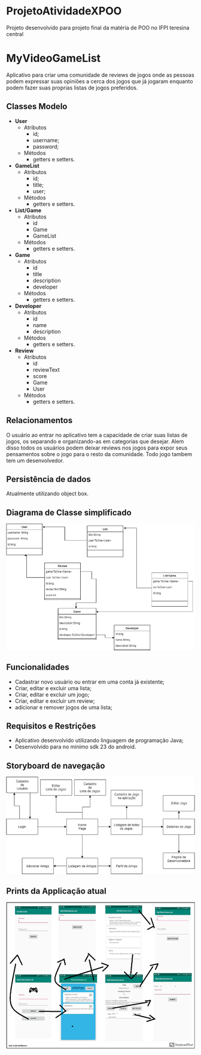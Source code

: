 # ProjetoAtividadeXPOO
Projeto desenvolvido para projeto final da matéria de POO no IFPI teresina central

# MyVideoGameList
Aplicativo para criar uma comunidade de reviews de jogos onde as pessoas podem expressar suas opiniões a cerca dos jogos que já jogaram enquanto podem fazer suas proprias listas de jogos preferidos.

## Classes Modelo
- **User**
  - Atributos
    - id;
    - username;
    - password;
  - Métodos
    - getters e setters.
- **GameList**
  - Atributos
    - id;
    - title;
    - user;
  - Métodos
    - getters e setters.
- **List/Game**
  - Atributos
    - id
    - Game
    - GameList
  - Métodos
    - getters e setters.
- **Game**
  - Atributos
    - id
    - title
    - description
    - developer
  - Métodos
    - getters e setters.
- **Developer**
  - Atributos
    - id
    - name
    - description
  - Métodos
    - getters e setters.
- **Review**
  - Atributos
    - id
    - reviewText
    - score
    - Game
    - User
  - Métodos
    - getters e setters.
## Relacionamentos
O usuário ao entrar no aplicativo tem a capacidade de criar suas listas de jogos, os separando e organizando-as em categorias que desejar. Alem disso todos os usuários podem deixar reviews nos jogos para expor seus pensamentos sobre o jogo para o resto da comunidade. Todo jogo tambem tem um desenvolvedor. 
## Persistência de dados
Atualmente utilizando object box.
## Diagrama de Classe simplificado
![](diagram3.png	)
## Funcionalidades
- Cadastrar novo usuário ou entrar em uma conta já existente;
- Criar, editar e excluir uma lista;
- Criar, editar e excluir um jogo;
- Criar, editar e excluir um review;
- adicionar e remover jogos de uma lista;
## Requisitos e Restrições
- Aplicativo desenvolvido utilizando linguagem de programação Java;
- Desenvolvido para no minimo sdk 23 do android.
## Storyboard de navegação
![](StoryBoard.png	)
## Prints da Applicação atual
![](Cell-Col-0-Row-0.png	)


